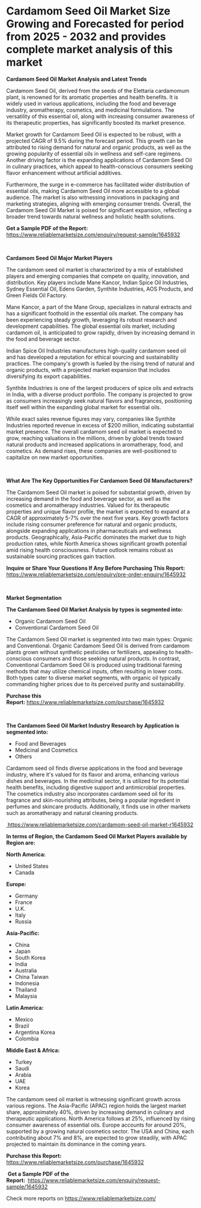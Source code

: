 <p><h1>Cardamom Seed Oil Market Size Growing and Forecasted for period from 2025 - 2032 and provides complete market analysis of this market</h1></p><p><strong>Cardamom Seed Oil Market Analysis and Latest Trends</strong></p>
<p><p>Cardamom Seed Oil, derived from the seeds of the Elettaria cardamomum plant, is renowned for its aromatic properties and health benefits. It is widely used in various applications, including the food and beverage industry, aromatherapy, cosmetics, and medicinal formulations. The versatility of this essential oil, along with increasing consumer awareness of its therapeutic properties, has significantly boosted its market presence.</p><p>Market growth for Cardamom Seed Oil is expected to be robust, with a projected CAGR of 9.5% during the forecast period. This growth can be attributed to rising demand for natural and organic products, as well as the growing popularity of essential oils in wellness and self-care regimens. Another driving factor is the expanding applications of Cardamom Seed Oil in culinary practices, which appeal to health-conscious consumers seeking flavor enhancement without artificial additives.</p><p>Furthermore, the surge in e-commerce has facilitated wider distribution of essential oils, making Cardamom Seed Oil more accessible to a global audience. The market is also witnessing innovations in packaging and marketing strategies, aligning with emerging consumer trends. Overall, the Cardamom Seed Oil Market is poised for significant expansion, reflecting a broader trend towards natural wellness and holistic health solutions.</p></p>
<p><strong>Get a Sample PDF of the Report:&nbsp;</strong> <a href="https://www.reliablemarketsize.com/enquiry/request-sample/1645932?utm_campaign=1835&utm_medium=2&utm_source=Github&utm_content=ia&utm_term=07042025&utm_id=cardamom-seed-oil">https://www.reliablemarketsize.com/enquiry/request-sample/1645932</a></p>
<p>&nbsp;</p>
<p><strong>Cardamom Seed Oil Major Market Players</strong></p>
<p><p>The cardamom seed oil market is characterized by a mix of established players and emerging companies that compete on quality, innovation, and distribution. Key players include Mane Kancor, Indian Spice Oil Industries, Sydney Essential Oil, Edens Garden, Synthite Industries, AOS Products, and Green Fields Oil Factory. </p><p>Mane Kancor, a part of the Mane Group, specializes in natural extracts and has a significant foothold in the essential oils market. The company has been experiencing steady growth, leveraging its robust research and development capabilities. The global essential oils market, including cardamom oil, is anticipated to grow rapidly, driven by increasing demand in the food and beverage sector.</p><p>Indian Spice Oil Industries manufactures high-quality cardamom seed oil and has developed a reputation for ethical sourcing and sustainability practices. The company's growth is fueled by the rising trend of natural and organic products, with a projected market expansion that includes diversifying its export capabilities.</p><p>Synthite Industries is one of the largest producers of spice oils and extracts in India, with a diverse product portfolio. The company is projected to grow as consumers increasingly seek natural flavors and fragrances, positioning itself well within the expanding global market for essential oils.</p><p>While exact sales revenue figures may vary, companies like Synthite Industries reported revenue in excess of $200 million, indicating substantial market presence. The overall cardamom seed oil market is expected to grow, reaching valuations in the millions, driven by global trends toward natural products and increased applications in aromatherapy, food, and cosmetics. As demand rises, these companies are well-positioned to capitalize on new market opportunities.</p></p>
<p>&nbsp;</p>
<p><strong>What Are The Key Opportunities For Cardamom Seed Oil Manufacturers?</strong></p>
<p><p>The Cardamom Seed Oil market is poised for substantial growth, driven by increasing demand in the food and beverage sector, as well as the cosmetics and aromatherapy industries. Valued for its therapeutic properties and unique flavor profile, the market is expected to expand at a CAGR of approximately 5-7% over the next five years. Key growth factors include rising consumer preference for natural and organic products, alongside expanding applications in pharmaceuticals and wellness products. Geographically, Asia-Pacific dominates the market due to high production rates, while North America shows significant growth potential amid rising health consciousness. Future outlook remains robust as sustainable sourcing practices gain traction.</p></p>
<p><strong>Inquire or Share Your Questions If Any Before Purchasing This Report:</strong> <a href="https://www.reliablemarketsize.com/enquiry/pre-order-enquiry/1645932?utm_campaign=1835&utm_medium=2&utm_source=Github&utm_content=ia&utm_term=07042025&utm_id=cardamom-seed-oil">https://www.reliablemarketsize.com/enquiry/pre-order-enquiry/1645932</a></p>
<p>&nbsp;</p>
<p><strong>Market Segmentation</strong></p>
<p><strong>The Cardamom Seed Oil Market Analysis by types is segmented into:</strong></p>
<p><ul><li>Organic Cardamom Seed Oil</li><li>Conventional Cardamom Seed Oil</li></ul></p>
<p><p>The Cardamom Seed Oil market is segmented into two main types: Organic and Conventional. Organic Cardamom Seed Oil is derived from cardamom plants grown without synthetic pesticides or fertilizers, appealing to health-conscious consumers and those seeking natural products. In contrast, Conventional Cardamom Seed Oil is produced using traditional farming methods that may utilize chemical inputs, often resulting in lower costs. Both types cater to diverse market segments, with organic oil typically commanding higher prices due to its perceived purity and sustainability.</p></p>
<p><strong>Purchase this Report:&nbsp;</strong><a href="https://www.reliablemarketsize.com/purchase/1645932?utm_campaign=1835&utm_medium=2&utm_source=Github&utm_content=ia&utm_term=07042025&utm_id=cardamom-seed-oil">https://www.reliablemarketsize.com/purchase/1645932</a></p>
<p>&nbsp;</p>
<p><strong>The Cardamom Seed Oil Market Industry Research by Application is segmented into:</strong></p>
<p><ul><li>Food and Beverages</li><li>Medicinal and Cosmetics</li><li>Others</li></ul></p>
<p><p>Cardamom seed oil finds diverse applications in the food and beverage industry, where it's valued for its flavor and aroma, enhancing various dishes and beverages. In the medicinal sector, it is utilized for its potential health benefits, including digestive support and antimicrobial properties. The cosmetics industry also incorporates cardamom seed oil for its fragrance and skin-nourishing attributes, being a popular ingredient in perfumes and skincare products. Additionally, it finds use in other markets such as aromatherapy and natural cleaning products.</p></p>
<p><a href="https://www.reliablemarketsize.com/cardamom-seed-oil-market-r1645932?utm_campaign=1835&utm_medium=2&utm_source=Github&utm_content=ia&utm_term=07042025&utm_id=cardamom-seed-oil">&nbsp;https://www.reliablemarketsize.com/cardamom-seed-oil-market-r1645932</a></p>
<p><strong>In terms of Region, the Cardamom Seed Oil Market Players available by Region are:</strong></p>
<p>
    <p> <strong> North America: </strong>
        <ul>
            <li>United States</li>
            <li>Canada</li>
        </ul>
        </p> 
    <p> <strong> Europe: </strong>
        <ul>
            <li>Germany</li>
            <li>France</li>
            <li>U.K.</li>
            <li>Italy</li>
            <li>Russia</li>
        </ul>
        </p> 
    <p> <strong> Asia-Pacific: </strong>
        <ul>
            <li>China</li>
            <li>Japan</li>
            <li>South Korea</li>
            <li>India</li>
            <li>Australia</li>
            <li>China Taiwan</li>
            <li>Indonesia</li>
            <li>Thailand</li>
            <li>Malaysia</li>
        </ul>
        </p> 
    <p> <strong> Latin America: </strong>
        <ul>
            <li>Mexico</li>
            <li>Brazil</li>
            <li>Argentina Korea</li>
            <li>Colombia</li>
        </ul>
        </p> 
    <p> <strong> Middle East & Africa: </strong>
        <ul>
            <li>Turkey</li>
            <li>Saudi</li>
            <li>Arabia</li>
            <li>UAE</li>
            <li>Korea</li>
        </ul>
    </p>
    </p>
<p><p>The cardamom seed oil market is witnessing significant growth across various regions. The Asia-Pacific (APAC) region holds the largest market share, approximately 40%, driven by increasing demand in culinary and therapeutic applications. North America follows at 25%, influenced by rising consumer awareness of essential oils. Europe accounts for around 20%, supported by a growing natural cosmetics sector. The USA and China, each contributing about 7% and 8%, are expected to grow steadily, with APAC projected to maintain its dominance in the coming years.</p></p>
<p><strong>Purchase this Report: </strong><a href="https://www.reliablemarketsize.com/purchase/1645932?utm_campaign=1835&utm_medium=2&utm_source=Github&utm_content=ia&utm_term=07042025&utm_id=cardamom-seed-oil">https://www.reliablemarketsize.com/purchase/1645932</a></p>
<p>&nbsp;<strong>Get a Sample PDF of the Report:&nbsp;&nbsp;</strong><a href="https://www.reliablemarketsize.com/enquiry/request-sample/1645932?utm_campaign=1835&utm_medium=2&utm_source=Github&utm_content=ia&utm_term=07042025&utm_id=cardamom-seed-oil">https://www.reliablemarketsize.com/enquiry/request-sample/1645932</a></p>
<p><strong></strong></p>
<p>Check more reports on <a href="https://www.reliablemarketsize.com/?utm_campaign=1835&utm_medium=2&utm_source=Github&utm_content=ia&utm_term=07042025&utm_id=cardamom-seed-oil">https://www.reliablemarketsize.com/</a></p>